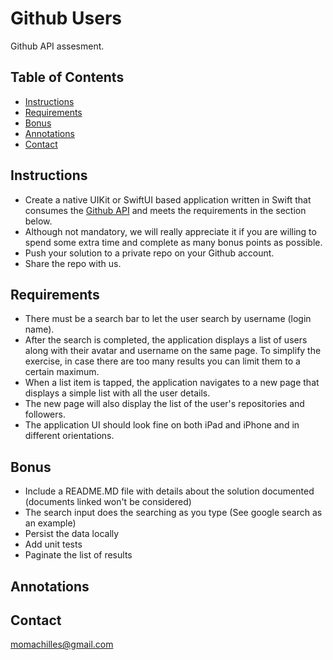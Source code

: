 # Github Users

Github API assesment.

## Table of Contents

- [Instructions](#instructions)
- [Requirements](#requirements)
- [Bonus](#bonus)
- [Annotations](#annotations)
- [Contact](#contact)

## Instructions

- Create a native UIKit or SwiftUI based application written in Swift that consumes the [Github API](https://docs.github.com/en/rest) and meets the requirements in the section below.
- Although not mandatory, we will really appreciate it if you are willing to spend some extra time and complete as many bonus points as possible.
- Push your solution to a private repo on your Github account.
- Share the repo with us.

## Requirements

- There must be a search bar to let the user search by username (login name).
- After the search is completed, the application displays a list of users along with their avatar and username on the same page. To simplify the exercise, in case there are too many results you can limit them to a certain maximum.
- When a list item is tapped, the application navigates to a new page that displays a simple list with all the user details.
- The new page will also display the list of the user's repositories and followers.
- The application UI should look fine on both iPad and iPhone and in different orientations.

## Bonus

- Include a README.MD file with details about the solution documented (documents linked won't be considered)
- The search input does the searching as you type (See google search as an example)
- Persist the data locally
- Add unit tests
- Paginate the list of results

## Annotations

## Contact

momachilles@gmail.com

